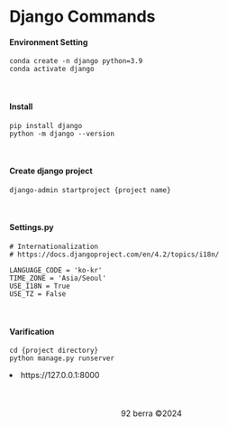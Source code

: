 # Django Commands

#### Environment Setting

```
conda create -n django python=3.9
conda activate django
```

<br/>

#### Install

```
pip install django
python -m django --version
```

<br/>

#### Create django project

```
django-admin startproject {project name}
```

<br/>

#### Settings.py

```
# Internationalization
# https://docs.djangoproject.com/en/4.2/topics/i18n/

LANGUAGE_CODE = 'ko-kr'
TIME_ZONE = 'Asia/Seoul'
USE_I18N = True
USE_TZ = False
```

<br/>

#### Varification

```
cd {project directory}
python manage.py runserver
```

<li>https://127.0.0.1:8000</li>

<br/>
<br/>
<br/>

<div align='center'>
92 berra ©2024
</div>